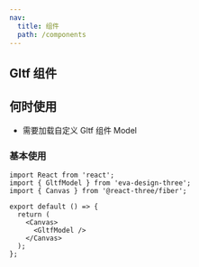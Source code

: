 ```yaml
---
nav:
  title: 组件
  path: /components
---
```


## Gltf 组件

## 何时使用

- 需要加载自定义 Gltf 组件 Model

### 基本使用

```tsx
import React from 'react';
import { GltfModel } from 'eva-design-three';
import { Canvas } from '@react-three/fiber';

export default () => {
  return (
    <Canvas>
      <GltfModel />
    </Canvas>
  );
};
```
